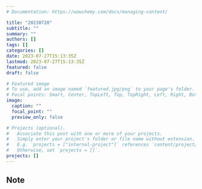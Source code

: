 ```yaml
---
# Documentation: https://wowchemy.com/docs/managing-content/

title: "20230728"
subtitle: ""
summary: ""
authors: []
tags: []
categories: []
date: 2023-07-27T15:13:35Z
lastmod: 2023-07-27T15:13:35Z
featured: false
draft: false

# Featured image
# To use, add an image named `featured.jpg/png` to your page's folder.
# Focal points: Smart, Center, TopLeft, Top, TopRight, Left, Right, BottomLeft, Bottom, BottomRight.
image:
  caption: ""
  focal_point: ""
  preview_only: false

# Projects (optional).
#   Associate this post with one or more of your projects.
#   Simply enter your project's folder or file name without extension.
#   E.g. `projects = ["internal-project"]` references `content/project/deep-learning/index.md`.
#   Otherwise, set `projects = []`.
projects: []
---
```


## Note

